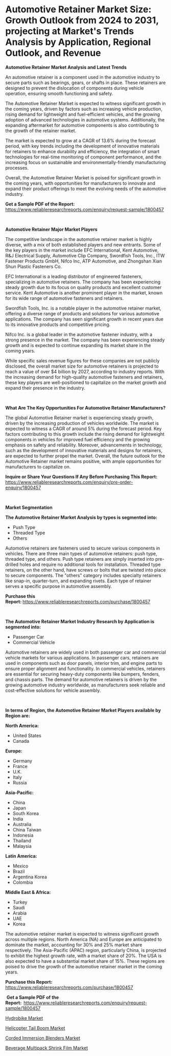 <p><h1>Automotive Retainer Market Size: Growth Outlook from 2024 to 2031, projecting at Market's Trends Analysis by Application, Regional Outlook, and Revenue</h1></p><p><strong>Automotive Retainer Market Analysis and Latest Trends</strong></p>
<p><p>An automotive retainer is a component used in the automotive industry to secure parts such as bearings, gears, or shafts in place. These retainers are designed to prevent the dislocation of components during vehicle operation, ensuring smooth functioning and safety.</p><p>The Automotive Retainer Market is expected to witness significant growth in the coming years, driven by factors such as increasing vehicle production, rising demand for lightweight and fuel-efficient vehicles, and the growing adoption of advanced technologies in automotive systems. Additionally, the expanding aftermarket for automotive components is also contributing to the growth of the retainer market.</p><p>The market is expected to grow at a CAGR of 13.6% during the forecast period, with key trends including the development of innovative materials for retainers to enhance durability and efficiency, the integration of smart technologies for real-time monitoring of component performance, and the increasing focus on sustainable and environmentally-friendly manufacturing processes.</p><p>Overall, the Automotive Retainer Market is poised for significant growth in the coming years, with opportunities for manufacturers to innovate and expand their product offerings to meet the evolving needs of the automotive industry.</p></p>
<p><strong>Get a Sample PDF of the Report:&nbsp;</strong> <a href="https://www.reliableresearchreports.com/enquiry/request-sample/1800457">https://www.reliableresearchreports.com/enquiry/request-sample/1800457</a></p>
<p>&nbsp;</p>
<p><strong>Automotive Retainer Major Market Players</strong></p>
<p><p>The competitive landscape in the automotive retainer market is highly diverse, with a mix of both established players and new entrants. Some of the key players in the market include EFC International, Kent Automotive, R&J Electrical Supply, Automotive Clip Company, Swordfish Tools, Inc., ITW Fastener Products GmbH, Nifco Inc, ATP Automotive, and Zhongshan Xian Shun Plastic Fasteners Co.</p><p>EFC International is a leading distributor of engineered fasteners, specializing in automotive retainers. The company has been experiencing steady growth due to its focus on quality products and excellent customer service. Kent Automotive is another prominent player in the market, known for its wide range of automotive fasteners and retainers.</p><p>Swordfish Tools, Inc. is a notable player in the automotive retainer market, offering a diverse range of products and solutions for various automotive applications. The company has seen significant growth in recent years due to its innovative products and competitive pricing.</p><p>Nifco Inc. is a global leader in the automotive fastener industry, with a strong presence in the market. The company has been experiencing steady growth and is expected to continue expanding its market share in the coming years.</p><p>While specific sales revenue figures for these companies are not publicly disclosed, the overall market size for automotive retainers is projected to reach a value of over $4 billion by 2027, according to industry reports. With the increasing demand for high-quality automotive fasteners and retainers, these key players are well-positioned to capitalize on the market growth and expand their presence in the industry.</p></p>
<p>&nbsp;</p>
<p><strong>What Are The Key Opportunities For Automotive Retainer Manufacturers?</strong></p>
<p><p>The global Automotive Retainer market is experiencing steady growth, driven by the increasing production of vehicles worldwide. The market is expected to witness a CAGR of around 5% during the forecast period. Key factors contributing to this growth include the rising demand for lightweight components in vehicles for improved fuel efficiency and the growing emphasis on safety and reliability. Moreover, advancements in technology, such as the development of innovative materials and designs for retainers, are expected to further propel the market. Overall, the future outlook for the Automotive Retainer market remains positive, with ample opportunities for manufacturers to capitalize on.</p></p>
<p><strong>Inquire or Share Your Questions If Any Before Purchasing This Report:</strong> <a href="https://www.reliableresearchreports.com/enquiry/pre-order-enquiry/1800457">https://www.reliableresearchreports.com/enquiry/pre-order-enquiry/1800457</a></p>
<p>&nbsp;</p>
<p><strong>Market Segmentation</strong></p>
<p><strong>The Automotive Retainer Market Analysis by types is segmented into:</strong></p>
<p><ul><li>Push Type</li><li>Threaded Type</li><li>Others</li></ul></p>
<p><p>Automotive retainers are fasteners used to secure various components in vehicles. There are three main types of automotive retainers: push type, threaded type, and others. Push type retainers are simply inserted into pre-drilled holes and require no additional tools for installation. Threaded type retainers, on the other hand, have screws or bolts that are twisted into place to secure components. The "others" category includes specialty retainers like snap-in, quarter-turn, and expanding rivets. Each type of retainer serves a specific purpose in automotive assembly.</p></p>
<p><strong>Purchase this Report:&nbsp;</strong><a href="https://www.reliableresearchreports.com/purchase/1800457">https://www.reliableresearchreports.com/purchase/1800457</a></p>
<p>&nbsp;</p>
<p><strong>The Automotive Retainer Market Industry Research by Application is segmented into:</strong></p>
<p><ul><li>Passenger Car</li><li>Commercial Vehicle</li></ul></p>
<p><p>Automotive retainers are widely used in both passenger car and commercial vehicle markets for various applications. In passenger cars, retainers are used in components such as door panels, interior trim, and engine parts to ensure proper alignment and functionality. In commercial vehicles, retainers are essential for securing heavy-duty components like bumpers, fenders, and chassis parts. The demand for automotive retainers is driven by the growing automotive industry worldwide, as manufacturers seek reliable and cost-effective solutions for vehicle assembly.</p></p>
<p>&nbsp;</p>
<p><strong>In terms of Region, the Automotive Retainer Market Players available by Region are:</strong></p>
<p>
    <p> <strong> North America: </strong>
        <ul>
            <li>United States</li>
            <li>Canada</li>
        </ul>
        </p> 
    <p> <strong> Europe: </strong>
        <ul>
            <li>Germany</li>
            <li>France</li>
            <li>U.K.</li>
            <li>Italy</li>
            <li>Russia</li>
        </ul>
        </p> 
    <p> <strong> Asia-Pacific: </strong>
        <ul>
            <li>China</li>
            <li>Japan</li>
            <li>South Korea</li>
            <li>India</li>
            <li>Australia</li>
            <li>China Taiwan</li>
            <li>Indonesia</li>
            <li>Thailand</li>
            <li>Malaysia</li>
        </ul>
        </p> 
    <p> <strong> Latin America: </strong>
        <ul>
            <li>Mexico</li>
            <li>Brazil</li>
            <li>Argentina Korea</li>
            <li>Colombia</li>
        </ul>
        </p> 
    <p> <strong> Middle East & Africa: </strong>
        <ul>
            <li>Turkey</li>
            <li>Saudi</li>
            <li>Arabia</li>
            <li>UAE</li>
            <li>Korea</li>
        </ul>
    </p>
    </p>
<p><p>The automotive retainer market is expected to witness significant growth across multiple regions. North America (NA) and Europe are anticipated to dominate the market, accounting for 30% and 25% market share respectively. The Asia-Pacific (APAC) region, particularly China, is projected to exhibit the highest growth rate, with a market share of 20%. The USA is also expected to have a substantial market share of 15%. These regions are poised to drive the growth of the automotive retainer market in the coming years.</p></p>
<p><strong>Purchase this Report: </strong><a href="https://www.reliableresearchreports.com/purchase/1800457">https://www.reliableresearchreports.com/purchase/1800457</a></p>
<p>&nbsp;<strong>Get a Sample PDF of the Report:&nbsp;&nbsp;</strong><a href="https://www.reliableresearchreports.com/enquiry/request-sample/1800457">https://www.reliableresearchreports.com/enquiry/request-sample/1800457</a></p>
<p><strong></strong></p>
<p><p><a href="https://github.com/eeaveuhhh/Market-Research-Report-List-1/blob/main/hydrobike-market.md">Hydrobike Market</a></p><p><a href="https://github.com/brentleyjimmiealvaradoz4l1rea/Market-Research-Report-List-1/blob/main/helicopter-tail-boom-market.md">Helicopter Tail Boom Market</a></p><p><a href="https://adventurous-uranium-ef9.notion.site/Corded-Immersion-Blenders-Market-Research-Report-Unlocks-Analysis-on-the-Market-Financial-Status-Ma-036c932e12964c288f1aeb1e00e48c2b">Corded Immersion Blenders Market</a></p><p><a href="https://view.publitas.com/reportprime-1/beverage-multipack-shrink-film-market-share-market-new-trends-analysis-report-by-type-by-application-by-end-use-by-region-and-segment-forecasts-2023-2030/">Beverage Multipack Shrink Film Market</a></p></p>